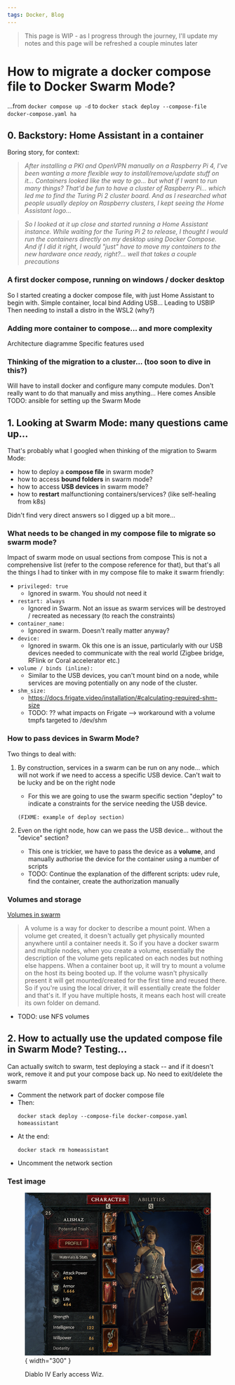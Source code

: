 ```yaml
---
tags: Docker, Blog
---
```


> This page is WIP - as I progress through the journey, I'll update my notes and this page will be refreshed a couple minutes later

# How to migrate a docker compose file to Docker Swarm Mode?
...from `docker compose up -d` to `docker stack deploy --compose-file docker-compose.yaml ha`

## 0. Backstory: Home Assistant in a container

Boring story, for context:

>*After installing a PKI and OpenVPN manually on a Raspberry Pi 4, I've been wanting a more flexible way to install/remove/update stuff on it... Containers looked like the way to go... but what if I want to run many things? That'd be fun to have a cluster of Raspberry Pi... which led me to find the Turing Pi 2 cluster board. And as I researched what people usually deploy on Raspberry clusters, I kept seeing the Home Assistant logo...*

>*So I looked at it up close and started running a Home Assistant instance.
While waiting for the Turing Pi 2 to release, I thought I would run the containers directly on my desktop using Docker Compose. And if I did it right, I would "just" have to move my containers to the new hardware once ready, right?... well that takes a couple precautions*

### A first docker compose, running on windows / docker desktop 

So I started creating a docker compose file, with just Home Assistant to begin with.
Simple container, local bind
Adding USB... Leading to USBIP
Then needing to install a distro in the WSL2 (why?)

### Adding more container to compose... and more complexity

Architecture diagramme
Specific features used

### Thinking of the migration to a cluster... (too soon to dive in this?)

Will have to install docker and configure many compute modules. Don't really want to do that manually and miss anything... Here comes Ansible 
TODO: ansible for setting up the Swarm Mode

## 1. Looking at Swarm Mode: many questions came up...

That's probably what I googled when thinking of the migration to Swarm Mode:
- how to deploy a **compose file** in swarm mode?
- how to access **bound folders** in swarm mode?
- how to access **USB devices** in swarm mode?
- how to **restart** malfunctioning containers/services? (like self-healing from k8s)

Didn't find very direct answers so I digged up a bit more...

### What needs to be changed in my compose file to migrate so swarm mode?

Impact of swarm mode on usual sections from compose
This is not a comprehensive list (refer to the compose reference for that), but that's all the things I had to tinker with in my compose file to make it swarm friendly:

- ``privileged: true`` 
    - Ignored in swarm. You should not need it 
- ``restart: always``
    - Ignored in Swarm. Not an issue as swarm services will be destroyed / recreated as necessary (to reach the constraints)
- ``container_name:`` 
    - Ignored in swarm. Doesn't really matter anyway?
- ``device:`` 
    - Ignored in swarm. Ok this one is an issue, particularly with our USB devices needed to communicate with the real world (Zigbee bridge, RFlink or Coral accelerator etc.)
- ``volume / binds (inline):`` 
    - Similar to the USB devices, you can't mount bind on a node, while services are moving potentially on any node of the cluster.
- ``shm_size:``
    - https://docs.frigate.video/installation/#calculating-required-shm-size
    - TODO: ?? what impacts on Frigate --> workaround with a volume tmpfs targeted to /dev/shm

### How to pass devices in Swarm Mode?

Two things to deal with:

1. By construction, services in a swarm can be run on any node... which will not work if we need to access a specific USB device. Can't wait to be lucky and be on the right node
    - For this we are going to use the swarm specific section "deploy" to indicate a constraints for the service needing the USB device.
    
    ```
    (FIXME: example of deploy section)
    ```

2. Even on the right node, how can we pass the USB device... without the "device" section?
    - This one is trickier, we have to pass the device as a **volume**, and manually authorise the device for the container using a number of scripts
    - TODO: Continue the explanation of the different scripts: udev rule, find the container, create the authorization manually


### Volumes and storage

[Volumes in swarm](https://stackoverflow.com/questions/55288453/docker-volume-in-swarm)

>A volume is a way for docker to describe a mount point. When a volume get created, it doesn't actually get physically mounted anywhere until a container needs it.
>So if you have a docker swarm and multiple nodes, when you create a volume, essentially the description of the volume gets replicated on each nodes but nothing else happens.
>When a container boot up, it will try to mount a volume on the host its being booted up. If the volume wasn't physically present it will get mounted/created for the first time and reused there. So if you're using the local driver, it will essentially create the folder and that's it.
>If you have multiple hosts, it means each host will create its own folder on demand.

  - TODO: use NFS volumes

## 2. How to actually use the updated compose file in Swarm Mode? Testing...

Can actually switch to swarm, test deploying a stack -- and if it doesn't work, remove it and put your compose back up. No need to exit/delete the swarm

- Comment the network part of docker compose file
- Then:
  ```
  docker stack deploy --compose-file docker-compose.yaml homeassistant
  ```
- At the end:
  ```
  docker stack rm homeassistant
  ```
- Uncomment the network section

### Test image

<figure markdown>

![Diablo IV Early access Wiz](./images/wizard.png){ width="300" }
<figcaption markdown> Diablo IV Early access Wiz. </figcaption>

</figure>